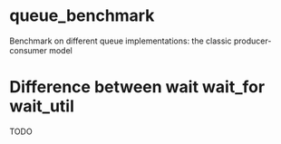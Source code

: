 # queue_benchmark
Benchmark on different queue implementations: the classic producer-consumer model

# Difference between wait wait_for wait_util

TODO
